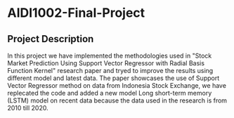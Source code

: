 # AIDI1002-Final-Project

## Project Description
In this project we have implemented the methodologies used in "Stock Market Prediction Using Support Vector Regressor with Radial Basis Function Kernel" research paper and tryed to improve the results using different model and latest data. The paper showcases the use of Support Vector Regressor method on data from Indonesia Stock Exchange, we have replecated the code and added a new model Long short-term memory (LSTM) model on recent data because the data used in the research is from 2010 till 2020.